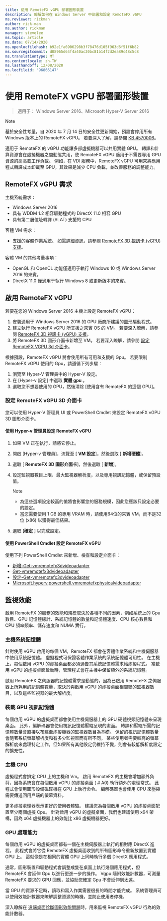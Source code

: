 ```yaml
---
title: 使用 RemoteFX vGPU 部署圖形裝置
description: 瞭解如何在 Windows Server 中部署和設定 RemoteFX vGPU
ms.reviewer: rickman
author: rick-man
ms.author: rickman
manager: stevelee
ms.topic: article
ms.date: 07/14/2020
ms.openlocfilehash: b92e1fa6906298b3f78476d105f963d6f51f6b82
ms.sourcegitcommit: d08965d64f4a40ac20bc81b14f2d2ea89c48c5c8
ms.translationtype: MT
ms.contentlocale: zh-TW
ms.lasthandoff: 12/08/2020
ms.locfileid: "96866147"
---
```

# <a name="deploy-graphics-devices-using-remotefx-vgpu"></a>使用 RemoteFX vGPU 部署圖形裝置

> 適用于： Windows Server 2016、Microsoft Hyper-V Server 2016

> [!NOTE]
> 基於安全性考量，自 2020 年 7 月 14 日的安全性更新開始，預設會停用所有 Windows 版本上的 RemoteFX vGPU。 若要深入了解，請參閱 [KB 4570006](https://support.microsoft.com/help/4570006)。

適用于 RemoteFX 的 vGPU 功能讓多部虛擬機器可以共用實體 GPU。 轉譯和計算資源會在虛擬機器之間動態共用，使 RemoteFX vGPU 適用于不需要專用 GPU 資源的高高載工作負載。 例如，在 VDI 服務中，RemoteFX vGPU 可用來將應用程式轉譯成本卸載至 GPU，其效果是減少 CPU 負載，並改善服務的調整能力。

## <a name="remotefx-vgpu-requirements"></a>RemoteFX vGPU 需求

主機系統需求：

- Windows Server 2016
- 具有 WDDM 1.2 相容驅動程式的 DirectX 11.0 相容 GPU
- 具有第二層位址轉譯 (SLAT) 支援的 CPU

客體 VM 需求：

- 支援的客體作業系統。 如需詳細資訊，請參閱 [RemoteFX 3D 視訊卡 (vGPU) 支援](../../../remote/remote-desktop-services/rds-supported-config.md#remotefx-3d-video-adapter-vgpu-support)。

客體 VM 的其他考量事項：

- OpenGL 和 OpenCL 功能僅適用于執行 Windows 10 或 Windows Server 2016 的來賓。
- DirectX 11.0 僅適用于執行 Windows 8 或更新版本的來賓。

## <a name="enable-remotefx-vgpu"></a>啟用 RemoteFX vGPU

若要在您的 Windows Server 2016 主機上設定 RemoteFX vGPU：

1. 安裝適用于 Windows Server 2016 的 GPU 廠商所建議的圖形驅動程式。
2. 建立執行 RemoteFX vGPU 所支援之來賓 OS 的 VM。 若要深入瞭解，請參閱 [RemoteFX 3D 視訊卡 (vGPU) 支援](../../../remote/remote-desktop-services/rds-supported-config.md#remotefx-3d-video-adapter-vgpu-support)。
3. 將 RemoteFX 3D 圖形介面卡新增至 VM。 若要深入瞭解，請參閱 [設定 RemoteFX VGPU 3d 介面卡](#configure-the-remotefx-vgpu-3d-adapter)。

根據預設，RemoteFX vGPU 將會使用所有可用和支援的 Gpu。 若要限制 RemoteFX vGPU 使用的 Gpu，請遵循下列步驟：

1. 瀏覽至 Hyper-V 管理員中的 Hyper-V 設定。
2. 在 [Hyper-v 設定] 中選取 **實體 gpu** 。
3. 選取您不想要使用的 GPU，然後清除 [使用含有 RemoteFX 的這個 GPU]。

### <a name="configure-the-remotefx-vgpu-3d-adapter"></a>設定 RemoteFX vGPU 3D 介面卡

您可以使用 Hyper-V 管理員 UI 或 PowerShell Cmdlet 來設定 RemoteFX vGPU 3D 圖形介面卡。

#### <a name="configure-remotefx-vgpu-with-hyper-v-manager"></a>使用 Hyper-v 管理員設定 RemoteFX vGPU

1. 如果 VM 正在執行，請將它停止。
2. 開啟 [Hyper-v 管理員]，流覽至 [ **VM 設定**]，然後選取 [ **新增硬體**]。
3. 選取 [ **RemoteFX 3D 圖形介面卡**]，然後選取 [ **新增**]。
4. 設定監視器數目上限、最大監視器解析度，以及專用視訊記憶體，或保留預設值。

   > [!NOTE]
   > - 為這些選項設定較高的值將會影響您的服務規模，因此您應該只設定必要的設定。
   > - 當您需要使用 1 GB 的專用 VRAM 時，請使用64位的來賓 VM，而不是32位 (x86) 以獲得最佳結果。

5. 選取 **[確定** ] 以完成設定。

#### <a name="configure-remotefx-vgpu-with-powershell-cmdlets"></a>使用 PowerShell Cmdlet 設定 RemoteFX vGPU

使用下列 PowerShell Cmdlet 來新增、檢查和設定介面卡：

- [新增-Get-vmremotefx3dvideoadapter](/powershell/module/hyper-v/add-vmremotefx3dvideoadapter)
- [Get-vmremotefx3dvideoadapter](/powershell/module/hyper-v/get-vmremotefx3dvideoadapter)
- [設定-Get-vmremotefx3dvideoadapter](/powershell/module/hyper-v/set-vmremotefx3dvideoadapter)
- [Microsoft.hyperv.powershell.vmremotefxphysicalvideoadapter](/powershell/module/hyper-v/get-vmremotefxphysicalvideoadapter)

## <a name="monitor-performance"></a>監視效能

啟用 RemoteFX 的服務的效能和規模取決於各種不同的因素，例如系統上的 Gpu 數目、GPU 記憶體總計、系統記憶體的數量和記憶體速度、CPU 核心數目和 CPU 頻率頻率、儲存速度和 NUMA 實行。

### <a name="host-system-memory"></a>主機系統記憶體

針對使用 vGPU 啟用的每個 VM，RemoteFX 都會在客體作業系統和主機伺服器中使用系統記憶體。 虛擬程式可保證客體作業系統的系統記憶體可用性。 在主機上，每個啟用 vGPU 的虛擬桌面都必須通告其系統記憶體需求給虛擬程式。 當啟用 vGPU 的虛擬桌面啟動時，管理程式會在主機中保留額外的系統記憶體。

啟用 RemoteFX 之伺服器的記憶體需求是動態的，因為已啟用 RemoteFX 之伺服器上所耗用的記憶體數量，取決於與啟用 vGPU 的虛擬桌面相關聯的監視器數目，以及這些監視器的最大解析度。

### <a name="host-gpu-video-memory"></a>裝載 GPU 視訊記憶體

每個啟用 vGPU 的虛擬桌面都會使用主機伺服器上的 GPU 硬體視頻記憶體來呈現桌面。 此外，編解碼器會使用視訊記憶體壓縮呈現的畫面。 轉譯和壓縮所需的記憶體數量會直接以布建至虛擬機器的監視器數目為基礎。 保留的視訊記憶體數量會隨著系統螢幕解析度和有多少監視器而有所不同。 某些使用者需要較高的螢幕解析度來處理特定工作，但如果所有其他設定仍維持不變，則會有較低解析度設定的擴充性。

### <a name="host-cpu"></a>主機 CPU

虛擬程式會排定 CPU 上的主機和 Vm。 啟用 RemoteFX 的主機會增加額外負荷，因為系統會在每個啟用 vGPU 的虛擬桌面 ( # A0) 執行額外的處理常式。 此程式會使用圖形設備磁碟機在 GPU 上執行命令。 編解碼器也會使用 CPU 來壓縮需要傳送回用戶端的螢幕資料。

更多虛擬處理器表示更好的使用者體驗。 建議您為每個啟用 vGPU 的虛擬桌面配置至少兩個虛擬 Cpu。 針對啟用 vGPU 的虛擬桌面，我們也建議使用 x64 架構，因為 x64 虛擬機器上的效能比 x86 虛擬機器更好。

### <a name="gpu-processing-power"></a>GPU 處理能力

每個啟用 vGPU 的虛擬桌面都有一個在主機伺服器上執行的相對應 DirectX 進程。 此程式會將它從 RemoteFX 虛擬桌面收到的所有圖形命令重新放置到實體 GPU 上。 這就像是在相同的實體 GPU 上同時執行多個 DirectX 應用程式。

通常，圖形裝置和驅動程式會調整成隻在桌面上執行幾個應用程式，但 RemoteFX 會延伸 Gpu 以進行更進一步的操作。 Vgpu 隨附效能計數器，可測量 RemoteFX 要求的 GPU 回應，並協助您確定 Gpu 不會延伸到太遠。

當 GPU 的資源不足時，讀取和寫入作業需要很長的時間才能完成。 系統管理員可以使用效能計數器來瞭解調整資源的時機，並防止使用者停機。

深入瞭解在 [遠端桌面診斷圖形效能問題](/azure/virtual-desktop/remotefx-graphics-performance-counters)時，用來監視 RemoteFX vGPU 行為的效能計數器。
